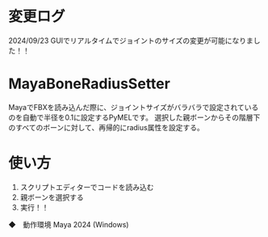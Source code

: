 # 変更ログ
2024/09/23  GUIでリアルタイムでジョイントのサイズの変更が可能になりました！！

# MayaBoneRadiusSetter

MayaでFBXを読み込んだ際に、ジョイントサイズがバラバラで設定されているのを自動で半径を0.1に設定するPyMELです。
選択した親ボーンからその階層下のすべてのボーンに対して、再帰的にradius属性を設定する。

# 使い方
1. スクリプトエディターでコードを読み込む
2. 親ボーンを選択する
3. 実行！！

◆　動作環境
Maya 2024 (Windows)
